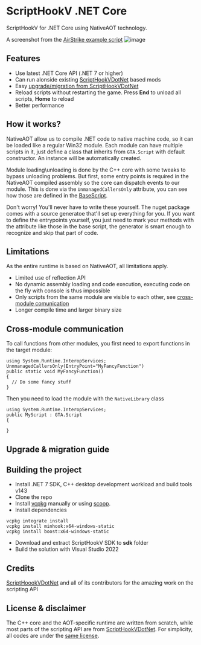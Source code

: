 # ScriptHookV .NET Core
ScriptHookV for .NET Core using NativeAOT technology.

A screenshot from the [AirStrike example script](https://github.com/Sardelka9515/scripthookvdotnetcore/blob/master/examples/AirStrike/Main.cs)
![image](https://user-images.githubusercontent.com/106232474/208843982-d6ced835-d5ad-4d9e-9dde-f461a1ac2aed.png)

## Features
- Use latest .NET Core API (.NET 7 or higher)
- Can run alonside existing [ScriptHookVDotNet](https://github.com/crosire/scripthookvdotnet) based mods
- Easy [upgrade/migration from ScriptHookVDotNet](https://github.com/Sardelka9515/scripthookvdotnetcore/edit/master/README.md#upgrade--migration-guide)
- Reload scripts without restarting the game. Press **End** to unload all scripts, **Home** to reload
- Better performance

## How it works?
NativeAOT allow us to compile .NET code to native machine code, so it can be loaded like a regular Win32 module. Each module can have multiple scripts in it, just define a class that inherits from `GTA.Script` with default constructor. An instance will be automatically created.

Module loading\unloading is done by the C++ core with some tweaks to bypass unloading problems. But first, some entry points is required in the NativeAOT compiled assembly so the core can dispatch events to our module. This is done via the `UnmanagedCallersOnly` attribute, you can see how those are defined in the [BaseScript](https://github.com/Sardelka9515/scripthookvdotnetcore/blob/master/src/BaseScript/EntryPoint.cs).

Don't worry! You'll never have to write these yourself. The nuget package comes with a source generatoe that'll set up everything for you. If you want to define the entrypoints yourself, you just need to mark your methods with the attribute like those in the base script, the generator is smart enough to recognize and skip that part of code.

## Limitations
As the entire runtime is based on NativeAOT, all limitations apply.

- Limited use of reflection API
- No dynamic assembly loading and code execution, executing code on the fly with console is thus impossible
- Only scripts from the same module are visible to each other, see [cross-module comunication](https://github.com/Sardelka9515/scripthookvdotnetcore/edit/master/README.md#cross-module-communication)
- Longer compile time and larger binary size

## Cross-module communication
To call functions from other modules, you first need to export functions in the target module:
 ```
 using System.Runtime.InteropServices;
 UnnmanagedCallersOnly(EntryPoint="MyFancyFunction")
 public static void MyFancyFunction()
 {
   // Do some fancy stuff
 }
 ```
 Then you need to load the module with the `NativeLibrary` class
 ```
 using System.Runtime.InteropServices;
 public MyScript : GTA.Script
 {
 
 }
 ```
## Upgrade & migration guide

## Building the project
- Install .NET 7 SDK, C++ desktop development workload and build tools v143
- Clone the repo
- Install [vcpkg](https://vcpkg.io/) manually or using [scoop](https://scoop.sh).
- Install dependencies
```
vcpkg integrate install
vcpkg install minhook:x64-windows-static
vcpkg install boost:x64-windows-static
```
- Download and extract ScriptHookV SDK to **sdk** folder
- Build the solution with Visual Studio 2022

## Credits
[ScriptHoookVDotNet](https://github.com/crosire/scripthookvdotnet) and all of its contributors for the amazing work on the scripting API

## License & disclaimer
The C++ core and the AOT-specific runtime are written from scratch, while most parts of the scripting API are from [ScriptHookVDotNet](https://github.com/crosire/scripthookvdotnet). For simplicity, all codes are under the [same license](https://github.com/crosire/scripthookvdotnet#license).
